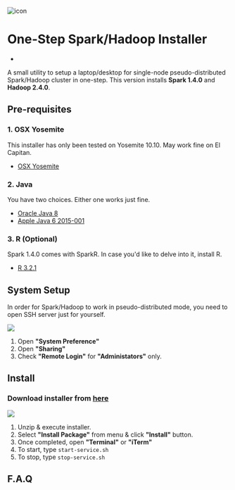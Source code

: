 ![icon](https://raw.githubusercontent.com/stkim1/pocketcluster/master/images/icon_256x256.png)

# One-Step Spark/Hadoop Installer  
-

A small utility to setup a laptop/desktop for single-node pseudo-distributed Spark/Hadoop cluster in one-step. This version installs **Spark 1.4.0** and **Hadoop 2.4.0**.

## Pre-requisites  

### 1. OSX Yosemite  

This installer has only been tested on Yosemite 10.10. May work fine on El Capitan.  

- [OSX Yosemite](https://itunes.apple.com/WebObjects/MZStore.woa/wa/viewSoftware?id=915041082&mt=12&ls=1)

### 2. Java  

You have two choices. Either one works just fine.  

- [Oracle Java 8](http://www.oracle.com/technetwork/java/javase/downloads/jdk8-downloads-2133151.html)  
- [Apple Java 6 2015-001](https://support.apple.com/kb/DL1824?locale=en_US)

### 3. R (Optional)  

Spark 1.4.0 comes with SparkR. In case you'd like to delve into it, install R.  

- [R 3.2.1](http://cran.r-project.org/bin/macosx/R-3.2.1.pkg)


## System Setup  

In order for Spark/Hadoop to work in pseudo-distributed mode, you need to open SSH server just for yourself.  

![](https://raw.githubusercontent.com/stkim1/pocketcluster/master/images/system-setup.png)

1. Open **"System Preference"**  
2. Open **"Sharing"**  
3. Check **"Remote Login"** for **"Administators"** only.  

## Install  

### Download installer from [here](https://github.com/stkim1/pocketcluster/raw/master/release/PocketCluster-OSX-0.1.0.zip)

![](https://raw.githubusercontent.com/stkim1/pocketcluster/master/images/install-0.png)  
![]()  

1. Unzip & execute installer.  
2. Select **"Install Package"** from menu & click **"Install"** button.  
3. Once completed, open **"Terminal"** or **"iTerm"**  
4. To start, type ```start-service.sh```  
5. To stop, type ```stop-service.sh```  


## F.A.Q  
